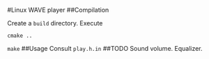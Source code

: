 #Linux WAVE player
##Compilation

Create a `build` directory. Execute

`cmake ..`

`make`
##Usage
Consult `play.h.in`
##TODO
Sound volume.
Equalizer.

